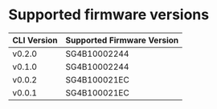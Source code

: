 # Supported firmware versions

| CLI Version | Supported Firmware Version |
|----------------|------------------|
|v0.2.0|SG4B10002244|
|v0.1.0|SG4B10002244|
|v0.0.2|SG4B100021EC|
|v0.0.1|SG4B100021EC|
